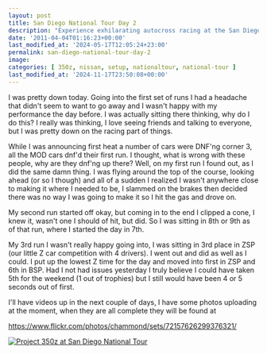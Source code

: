 ```yaml
---
layout: post
title: San Diego National Tour Day 2
description: "Experience exhilarating autocross racing at the San Diego National Tour. Dive into intense competition, camaraderie, and Z car glory. #Autocross #RacingLife"
date: '2011-04-04T01:16:23+00:00'
last_modified_at: '2024-05-17T12:05:24+23:00'
permalink: san-diego-national-tour-day-2
image:
categories: [ 350z, nissan, setup, nationaltour, national-tour ]
last_modified_at: '2024-11-17T23:50:08+00:00'
---
```

I was pretty down today. Going into the first set of runs I had a headache that didn't seem to want to go away and I wasn't happy with my performance the day before. I was actually sitting there thinking, why do I do this? I really was thinking, I love seeing friends and talking to everyone, but I was pretty down on the racing part of things.

While I was announcing first heat a number of cars were DNF'ng corner 3, all the MOD cars dnf'd their first run. I thought, what is wrong with these people, why are they dnf'ng up there? Well, on my first run I found out, as I did the same damn thing. I was flying around the top of the course, looking ahead (or so I though) and all of a sudden I realized I wasn't anywhere close to making it where I needed to be, I slammed on the brakes then decided there was no way I was going to make it so I hit the gas and drove on. 

My second run started off okay, but coming in to the end I clipped a cone, I knew it, wasn't one I should of hit, but did. So I was sitting in 8th or 9th as of that run, where I started the day in 7th.

My 3rd run I wasn't really happy going into, I was sitting in 3rd place in ZSP (our little Z car competition with 4 drivers). I went out and did as well as I could. I put up the lowest Z time for the day and moved into first in ZSP and 6th in BSP. Had I not had issues yesterday I truly believe I could have taken 5th for the weekend (1 out of trophies) but I still would have been 4 or 5 seconds out of first.

I'll have videos up in the next couple of days, I have some photos uploading at the moment, when they are all complete they will be found at

<a href="https://www.flickr.com/photos/chammond/sets/72157626299376321/">https://www.flickr.com/photos/chammond/sets/72157626299376321/</a>

<a title="IMG_9328" href="https://www.flickr.com/photos/17726343@N00/5587474265/"><img border="0" alt="Project 350z at San Diego National Tour" src="https://static.flickr.com/5069/5587474265_c1f4f02b0d.jpg" /></a>
